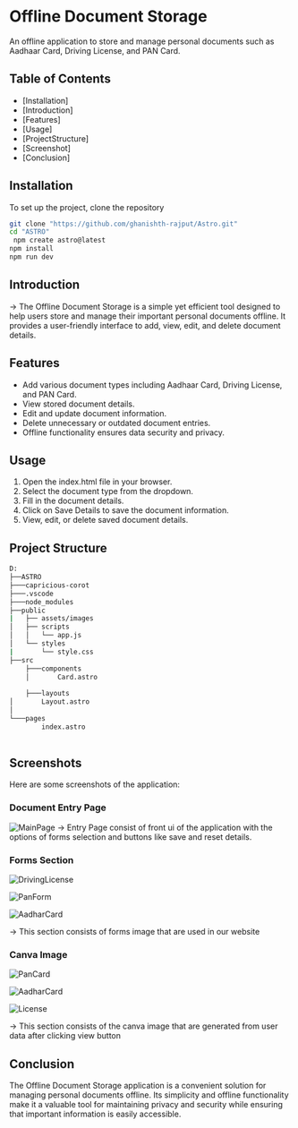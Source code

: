 # Offline Document Storage
 An offline application to store and manage personal documents such as Aadhaar Card, Driving License, and PAN Card.

## Table of Contents
- [Installation]
- [Introduction]
- [Features]
- [Usage]
- [ProjectStructure]
- [Screenshot]
- [Conclusion]

## Installation
To set up the project, clone the repository
```bash
git clone "https://github.com/ghanishth-rajput/Astro.git"
cd "ASTRO"
 npm create astro@latest
npm install
npm run dev
```

## Introduction

-> The Offline Document Storage is a simple yet efficient tool designed to help users store and manage their important personal documents offline. It provides a user-friendly interface to add, view, edit, and delete document details.

## Features

- Add various document types including Aadhaar Card, Driving License, and PAN Card.
- View stored document details.
- Edit and update document information.
- Delete unnecessary or outdated document entries.
- Offline functionality ensures data security and privacy.

## Usage
1. Open the index.html file in your browser.
2. Select the document type from the dropdown.
3. Fill in the document details.
4. Click on Save Details to save the document information.
5. View, edit, or delete saved document details.

## Project Structure
```sh
D: 
├──ASTRO
├───capricious-corot
├───.vscode
├───node_modules
├──public
|   ├── assets/images
│   ├── scripts
│   │   └── app.js
│   └── styles
|       └── style.css
├──src
    ├───components
    │       Card.astro
      
    ├───layouts
│       Layout.astro
│
└───pages
        index.astro
          
```
## Screenshots

Here are some screenshots of the application:

### Document Entry Page
![MainPage](</public/assets/images/MainPage.png>)
-> Entry Page consist of front ui of the application with the options of forms selection and buttons like save and reset details.

### Forms Section
![DrivingLicense](/public/assets/images/DrivingLicenseForm.png)

![PanForm](/public/assets/images/PanForm.png)

![AadharCard](/public/assets/images/AadharForm.png)

-> This section consists of forms image that are used in our website 

### Canva Image
![PanCard](/capricious-corot/public/assets/images/PanCanva.png)

![AadharCard](/public/assets/images/AadharCanvaImag.png)

![License](/public/assets/images/DLCanvaImage.png)

-> This section consists of the canva image that are generated from user data after clicking view button 

## Conclusion

The Offline Document Storage application is a convenient solution for managing personal documents offline. Its simplicity and offline functionality make it a valuable tool for maintaining privacy and security while ensuring that important information is easily accessible.
